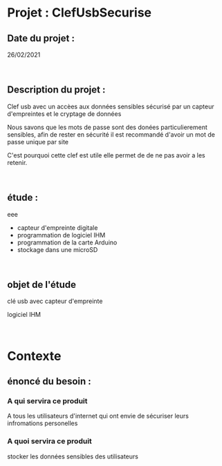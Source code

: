 # Projet : ClefUsbSecurise
<h2>Date du projet :</h2> <p> 26/02/2021</p>
<br>
<h2>Description du projet : </h2> <p>Clef usb avec un accèes aux données sensibles sécurisé par un capteur d'empreintes et le cryptage de données</p>
<p>Nous savons que les mots de passe sont des donées particulierement sensibles, afin de rester en sécurité il est recommandé d'avoir un mot de passe unique par site</p>
<p>C'est pourquoi cette clef est utile elle permet de de ne pas avoir a les retenir.</p>
<br>
<h2>étude : </h2> eee
<ul>
  <li>capteur d'empreinte digitale</li>
  <li>programmation de logiciel IHM</li>
  <li>programmation de la carte Arduino</li>
  <li>stockage dans une microSD</li>
</ul>
<br>
<h2> objet de l'étude </h2> 
  <p>clé usb avec capteur d'empreinte</p>
  <p>logiciel IHM</p>
 <br> 
<h1> Contexte </h1>
<h2> énoncé du besoin : </h2>
<h3>A qui servira ce produit</h3>
<p>A tous les utilisateurs d'internet qui ont envie de sécuriser leurs infromations personelles</p>
<h3>A quoi servira ce produit</h3>
<p>stocker les données sensibles des utilisateurs</p>
